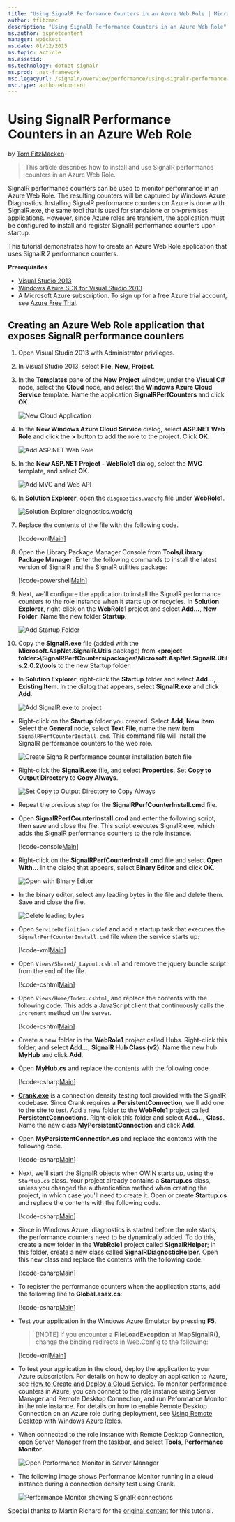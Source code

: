 ```yaml
---
title: "Using SignalR Performance Counters in an Azure Web Role | Microsoft Docs"
author: tfitzmac
description: "Using SignalR Performance Counters in an Azure Web Role"
ms.author: aspnetcontent
manager: wpickett
ms.date: 01/12/2015
ms.topic: article
ms.assetid: 
ms.technology: dotnet-signalr
ms.prod: .net-framework
msc.legacyurl: /signalr/overview/performance/using-signalr-performance-counters-in-an-azure-web-role
msc.type: authoredcontent
---
```

Using SignalR Performance Counters in an Azure Web Role
====================
by [Tom FitzMacken](https://github.com/tfitzmac)

> This article describes how to install and use SignalR performance counters in an Azure Web Role.


SignalR performance counters can be used to monitor performance in an Azure Web Role. The resulting counters will be captured by Windows Azure Diagnostics. Installing SignalR performance counters on Azure is done with SignalR.exe, the same tool that is used for standalone or on-premises applications. However, since Azure roles are transient, the application must be configured to install and register SignalR performance counters upon startup.

This tutorial demonstrates how to create an Azure Web Role application that uses SignalR 2 performance counters.

**Prerequisites**

- [Visual Studio 2013](https://www.visualstudio.com/products/visual-studio-express-vs)
- [Windows Azure SDK for Visual Studio 2013](https://www.windowsazure.com/en-us/downloads/)
- A Microsoft Azure subscription. To sign up for a free Azure trial account, see [Azure Free Trial](https://azure.microsoft.com/en-us/pricing/free-trial/).

## Creating an Azure Web Role application that exposes SignalR performance counters

1. Open Visual Studio 2013 with Administrator privileges.
2. In Visual Studio 2013, select **File**, **New**, **Project**.
3. In the **Templates** pane of the **New Project** window, under the **Visual C#** node, select the **Cloud** node, and select the **Windows Azure Cloud Service** template. Name the application **SignalRPerfCounters** and click **OK**.

    ![New Cloud Application](using-signalr-performance-counters-in-an-azure-web-role/_static/image1.png)
4. In the **New Windows Azure Cloud Service** dialog, select **ASP.NET Web Role** and click the **&gt;** button to add the role to the project. Click **OK**.

    ![Add ASP.NET Web Role](using-signalr-performance-counters-in-an-azure-web-role/_static/image2.png)
5. In the **New ASP.NET Project - WebRole1** dialog, select the **MVC** template, and select **OK**.

    ![Add MVC and Web API](using-signalr-performance-counters-in-an-azure-web-role/_static/image3.png)
6. In **Solution Explorer**, open the `diagnostics.wadcfg` file under **WebRole1**.

    ![Solution Explorer diagnostics.wadcfg](using-signalr-performance-counters-in-an-azure-web-role/_static/image4.png)
7. Replace the contents of the file with the following code.

    [!code-xml[Main](using-signalr-performance-counters-in-an-azure-web-role/samples/sample1.xml)]
8. Open the Library Package Manager Console from **Tools/Library Package Manager**. Enter the following commands to install the latest version of SignalR and the SignalR utilities package:

    [!code-powershell[Main](using-signalr-performance-counters-in-an-azure-web-role/samples/sample2.ps1)]
9. Next, we'll configure the application to install the SignalR performance counters to the role instance when it starts up or recycles. In **Solution Explorer**, right-click on the **WebRole1** project and select **Add...**, **New Folder**. Name the new folder **Startup**.

    ![Add Startup Folder](using-signalr-performance-counters-in-an-azure-web-role/_static/image5.png)
10. Copy the **SignalR.exe** file (added with the **Microsoft.AspNet.SignalR.Utils** package) from **&lt;project folder&gt;\SignalRPerfCounters\packages\Microsoft.AspNet.SignalR.Utils.2.0.2\tools** to the new Startup folder.
- In **Solution Explorer**, right-click the **Startup** folder and select **Add...**, **Existing Item**. In the dialog that appears, select **SignalR.exe** and click **Add**.

    ![Add SignalR.exe to project](using-signalr-performance-counters-in-an-azure-web-role/_static/image6.png)
- Right-click on the **Startup** folder you created. Select **Add**, **New Item**. Select the **General** node, select **Text File**, name the new item `SignalRPerfCounterInstall.cmd`. This command file will install the SignalR performance counters to the web role.

    ![Create SignalR performance counter installation batch file](using-signalr-performance-counters-in-an-azure-web-role/_static/image7.png)
- Right-click the **SignalR.exe** file, and select **Properties**. Set **Copy to Output Directory** to **Copy Always**.

    ![Set Copy to Output Directory to Copy Always](using-signalr-performance-counters-in-an-azure-web-role/_static/image8.png)
- Repeat the previous step for the **SignalRPerfCounterInstall.cmd** file.
- Open **SignalRPerfCounterInstall.cmd** and enter the following script, then save and close the file. This script executes SignalR.exe, which adds the SignalR performance counters to the role instance.

    [!code-console[Main](using-signalr-performance-counters-in-an-azure-web-role/samples/sample3.cmd)]
- Right-click on the **SignalRPerfCounterInstall.cmd** file and select **Open With...** In the dialog that appears, select **Binary Editor** and click **OK**.

    ![Open with Binary Editor](using-signalr-performance-counters-in-an-azure-web-role/_static/image9.png)
- In the binary editor, select any leading bytes in the file and delete them. Save and close the file.

    ![Delete leading bytes](using-signalr-performance-counters-in-an-azure-web-role/_static/image10.png)
- Open `ServiceDefinition.csdef` and add a startup task that executes the `SignalrPerfCounterInstall.cmd` file when the service starts up:

    [!code-xml[Main](using-signalr-performance-counters-in-an-azure-web-role/samples/sample4.xml?highlight=4-7)]
- Open `Views/Shared/_Layout.cshtml` and remove the jquery bundle script from the end of the file.

    [!code-cshtml[Main](using-signalr-performance-counters-in-an-azure-web-role/samples/sample5.cshtml)]
- Open `Views/Home/Index.cshtml`, and replace the contents with the following code. This adds a JavaScript client that continuously calls the `increment` method on the server.

    [!code-cshtml[Main](using-signalr-performance-counters-in-an-azure-web-role/samples/sample6.cshtml)]
- Create a new folder in the **WebRole1** project called Hubs. Right-click this folder, and select **Add...**, **SignalR Hub Class (v2)**. Name the new hub **MyHub** and click **Add**.
- Open **MyHub.cs** and replace the contents with the following code.

    [!code-csharp[Main](using-signalr-performance-counters-in-an-azure-web-role/samples/sample7.cs)]
- **[Crank.exe](signalr-connection-density-testing-with-crank.md)** is a connection density testing tool provided with the SignalR codebase. Since Crank requires a **PersistentConnection**, we'll add one to the site to test. Add a new folder to the **WebRole1** project called **PersistentConnections**. Right-click this folder and select **Add...**, **Class**. Name the new class **MyPersistentConnection** and click **Add**.
- Open **MyPersistentConnection.cs** and replace the contents with the following code.

    [!code-csharp[Main](using-signalr-performance-counters-in-an-azure-web-role/samples/sample8.cs)]
- Next, we'll start the SignalR objects when OWIN starts up, using the `Startup.cs` class. Your project already contains a **Startup.cs** class, unless you changed the authentication method when creating the project, in which case you'll need to create it. Open or create **Startup.cs** and replace the contents with the following code.

    [!code-csharp[Main](using-signalr-performance-counters-in-an-azure-web-role/samples/sample9.cs)]
- Since in Windows Azure, diagnostics is started before the role starts, the performance counters need to be dynamically added. To do this, create a new folder in the **WebRole1** project called **SignalRHelper**; in this folder, create a new class called **SignalRDiagnosticHelper**. Open this new class and replace the contents with the following code.

    [!code-csharp[Main](using-signalr-performance-counters-in-an-azure-web-role/samples/sample10.cs)]
- To register the performance counters when the application starts, add the following line to **Global.asax.cs**:

    [!code-csharp[Main](using-signalr-performance-counters-in-an-azure-web-role/samples/sample11.cs?highlight=11)]
- Test your application in the Windows Azure Emulator by pressing **F5**.

    > [!NOTE] If you encounter a **FileLoadException** at **MapSignalR()**, change the binding redirects in Web.Config to the following:

    [!code-xml[Main](using-signalr-performance-counters-in-an-azure-web-role/samples/sample12.xml?highlight=3,7)]
- To test your application in the cloud, deploy the application to your Azure subscription. For details on how to deploy an application to Azure, see [How to Create and Deploy a Cloud Service](https://www.windowsazure.com/en-us/documentation/articles/cloud-services-how-to-create-deploy/). To monitor performance counters in Azure, you can connect to the role instance using Server Manager and Remote Desktop Connection, and run Peformance Monitor in the role instance. For details on how to enable Remote Desktop Connection on an Azure role during deployment, see [Using Remote Desktop with Windows Azure Roles](https://msdn.microsoft.com/en-us/library/windowsazure/gg443832.aspx).
- When connected to the role instance with Remote Desktop Connection, open Server Manager from the taskbar, and select **Tools**, **Performance Monitor**.

    ![Open Performance Monitor in Server Manager](using-signalr-performance-counters-in-an-azure-web-role/_static/image11.png)
- The following image shows Performance Monitor running in a cloud instance during a connection density test using Crank.

    ![Performance Monitor showing SignalR connections](using-signalr-performance-counters-in-an-azure-web-role/_static/image12.png)

 Special thanks to Martin Richard for the [original content](https://blogs.msdn.com/b/mgrichard/archive/2014/01/21/capturing-signalr-2-0-performance-counters-in-azure-using-windows-azure-diagnostics-wad.aspx) for this tutorial.